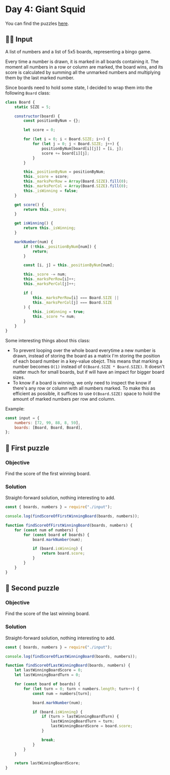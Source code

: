 # Day 4: Giant Squid

You can find the puzzles [here](https://adventofcode.com/2021/day/4).

## ✍🏼 Input

A list of numbers and a list of 5x5 boards, representing a bingo game.

Every time a number is drawn, it is marked in all boards containing it. The moment all numbers in a row or column are marked, the board wins, and its score is calculated by summing all the unmarked numbers and multiplying them by the last marked number.

Since boards need to hold some state, I decided to wrap them into the following `Board` class:

```js
class Board {
	static SIZE = 5;

	constructor(board) {
		const positionByNum = {};

		let score = 0;

		for (let i = 0; i < Board.SIZE; i++) {
			for (let j = 0; j < Board.SIZE; j++) {
				positionByNum[board[i][j]] = [i, j];
				score += board[i][j];
			}
		}

		this._positionByNum = positionByNum;
		this._score = score;
		this._marksPerRow = Array(Board.SIZE).fill(0);
		this._marksPerCol = Array(Board.SIZE).fill(0);
		this._isWinning = false;
	}

	get score() {
		return this._score;
	}

	get isWinning() {
		return this._isWinning;
	}

	markNumber(num) {
		if (!this._positionByNum[num]) {
			return;
		}

		const [i, j] = this._positionByNum[num];

		this._score -= num;
		this._marksPerRow[i]++;
		this._marksPerCol[j]++;

		if (
			this._marksPerRow[i] === Board.SIZE ||
			this._marksPerCol[j] === Board.SIZE
		) {
			this._isWinning = true;
			this._score *= num;
		}
	}
}
```

Some interesting things about this class:

- To prevent looping over the whole board everytime a new number is drawn, instead of storing the board as a matrix I'm storing the position of each board number in a key-value obejct. This means that marking a number becomes `O(1)` instead of `O(Board.SIZE * Board.SIZE)`. It doesn't matter much for small boards, but if will have an impact for bigger board sizes.
- To know if a board is winning, we only need to inspect the know if there's any row or column with all numbers marked. To make this as efficient as possible, it suffices to use `O(Board.SIZE)` space to hold the amount of marked numbers per row and column.

Example:

```js
const input = {
	numbers: [72, 99, 88, 8, 59],
	boards: [Board, Board, Board],
};
```

## 🧩 First puzzle

### Objective

Find the score of the first winning board.

### Solution

Straight-forward solution, nothing interesting to add.

```js
const { boards, numbers } = require("./input");

console.log(findScoreOfFirstWinningBoard(boards, numbers));

function findScoreOfFirstWinningBoard(boards, numbers) {
	for (const num of numbers) {
		for (const board of boards) {
			board.markNumber(num);

			if (board.isWinning) {
				return board.score;
			}
		}
	}
}
```

## 🧩 Second puzzle

### Objective

Find the score of the last winning board.

### Solution

Straight-forward solution, nothing interesting to add.

```js
const { boards, numbers } = require("./input");

console.log(findScoreOfLastWinningBoard(boards, numbers));

function findScoreOfLastWinningBoard(boards, numbers) {
	let lastWinningBoardScore = 0;
	let lastWinningBoardTurn = 0;

	for (const board of boards) {
		for (let turn = 0; turn < numbers.length; turn++) {
			const num = numbers[turn];

			board.markNumber(num);

			if (board.isWinning) {
				if (turn > lastWinningBoardTurn) {
					lastWinningBoardTurn = turn;
					lastWinningBoardScore = board.score;
				}

				break;
			}
		}
	}

	return lastWinningBoardScore;
}
```
